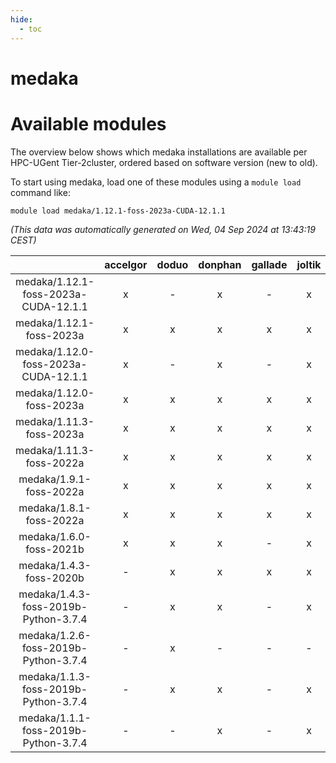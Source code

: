 ```yaml
---
hide:
  - toc
---
```


medaka
======

# Available modules


The overview below shows which medaka installations are available per HPC-UGent Tier-2cluster, ordered based on software version (new to old).

To start using medaka, load one of these modules using a `module load` command like:

```shell
module load medaka/1.12.1-foss-2023a-CUDA-12.1.1
```

*(This data was automatically generated on Wed, 04 Sep 2024 at 13:43:19 CEST)*  

| |accelgor|doduo|donphan|gallade|joltik|shinx|skitty|
| :---: | :---: | :---: | :---: | :---: | :---: | :---: | :---: |
|medaka/1.12.1-foss-2023a-CUDA-12.1.1|x|-|x|-|x|-|-|
|medaka/1.12.1-foss-2023a|x|x|x|x|x|x|x|
|medaka/1.12.0-foss-2023a-CUDA-12.1.1|x|-|x|-|x|-|-|
|medaka/1.12.0-foss-2023a|x|x|x|x|x|x|x|
|medaka/1.11.3-foss-2023a|x|x|x|x|x|x|x|
|medaka/1.11.3-foss-2022a|x|x|x|x|x|-|x|
|medaka/1.9.1-foss-2022a|x|x|x|x|x|-|x|
|medaka/1.8.1-foss-2022a|x|x|x|x|x|-|x|
|medaka/1.6.0-foss-2021b|x|x|x|-|x|-|x|
|medaka/1.4.3-foss-2020b|-|x|x|x|x|-|x|
|medaka/1.4.3-foss-2019b-Python-3.7.4|-|x|x|-|x|-|x|
|medaka/1.2.6-foss-2019b-Python-3.7.4|-|x|-|-|-|-|-|
|medaka/1.1.3-foss-2019b-Python-3.7.4|-|x|x|-|x|-|x|
|medaka/1.1.1-foss-2019b-Python-3.7.4|-|-|x|-|x|-|x|
